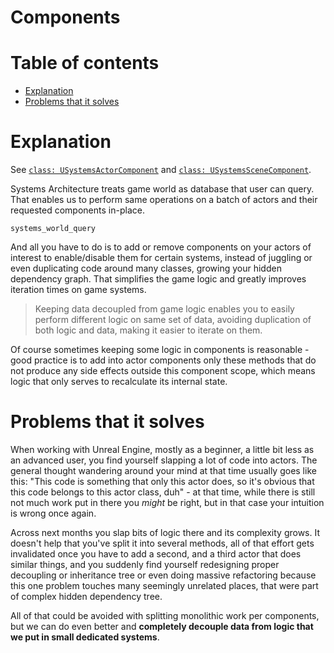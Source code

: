 # Components

# Table of contents

- [Explanation](#explanation)
- [Problems that it solves](#problems-that-it-solves)

# Explanation

See [`class: USystemsActorComponent`]() and [`class: USystemsSceneComponent`]().

Systems Architecture treats game world as database that user can query. That enables us to
perform same operations on a batch of actors and their requested components in-place.

```snippet
systems_world_query
```

And all you have to do is to add or remove components on your actors of interest to enable/disable
them for certain systems, instead of juggling or even duplicating code around many classes,
growing your hidden dependency graph. That simplifies the game logic and greatly improves
iteration times on game systems.

> Keeping data decoupled from game logic enables you to easily perform different logic on same
set of data, avoiding duplication of both logic and data, making it easier to iterate on them.

Of course sometimes keeping some logic in components is reasonable - good practice is to add
into actor components only these methods that do not produce any side effects outside this
component scope, which means logic that only serves to recalculate its internal state.

# Problems that it solves

When working with Unreal Engine, mostly as a beginner, a little bit less as an advanced user,
you find yourself slapping a lot of code into actors. The general thought wandering around
your mind at that time usually goes like this: "This code is something that only this actor
does, so it's obvious that this code belongs to this actor class, duh" - at that time, while
there is still not much work put in there you _might_ be right, but in that case your intuition
is wrong once again.

Across next months you slap bits of logic there and its complexity grows. It doesn't help that
you've split it into several methods, all of that effort gets invalidated once you have to add
a second, and a third actor that does similar things, and you suddenly find yourself
redesigning proper decoupling or inheritance tree or even doing massive refactoring because
this one problem touches many seemingly unrelated places, that were part of complex hidden
dependency tree.

All of that could be avoided with splitting monolithic work per components, but we can do even
better and **completely decouple data from logic that we put in small dedicated systems**.
